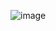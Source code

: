 ![image](https://user-images.githubusercontent.com/88237437/159333093-64901798-97d7-46a5-97e0-208fc237484b.png)
